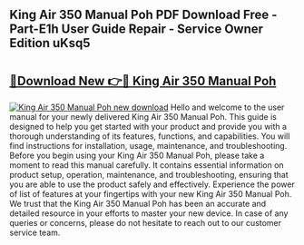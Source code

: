 ## King Air 350 Manual Poh PDF Download Free - Part-E1h User Guide Repair - Service Owner Edition uKsq5

# <h2><a href="http://bc89459.oget.top/?id=King+Air+350+Manual+Poh">🔗Download New 👉🔴 King Air 350 Manual Poh</a></h2>

[![King Air 350 Manual Poh new download](https://i.imgur.com/5g1atiW.png)](http://bc89459.oget.top/?id=King+Air+350+Manual+Poh)
Hello and welcome to the user manual for your newly delivered King Air 350 Manual Poh. This guide is designed to help you get started with your product and provide you with a thorough understanding of its features, functions, and capabilities. You will find instructions for installation, usage, maintenance, and troubleshooting. Before you begin using your King Air 350 Manual Poh, please take a moment to read this manual carefully. It contains essential information on product setup, operation, maintenance, and troubleshooting, ensuring that you are able to use the product safely and effectively. Experience the power of list of features at your fingertips with your new King Air 350 Manual Poh. We trust that the King Air 350 Manual Poh has been an accurate and detailed resource in your efforts to master your new device. In case of any queries or concerns, please do not hesitate to reach out to our customer service team.
